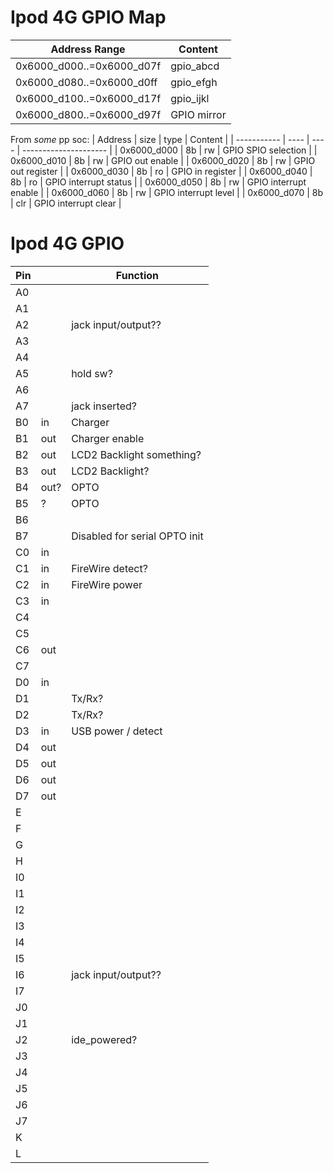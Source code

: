 # Ipod 4G GPIO Map

| Address Range             | Content     |
| ------------------------- | ----------- |
| 0x6000_d000..=0x6000_d07f | gpio_abcd   |
| 0x6000_d080..=0x6000_d0ff | gpio_efgh   |
| 0x6000_d100..=0x6000_d17f | gpio_ijkl   |
| 0x6000_d800..=0x6000_d97f | GPIO mirror |

From *some* pp soc:
| Address     | size | type | Content               |
| ----------- | ---- | ---- | --------------------- |
| 0x6000_d000 | 8b   | rw   | GPIO SPIO selection   |
| 0x6000_d010 | 8b   | rw   | GPIO out enable       |
| 0x6000_d020 | 8b   | rw   | GPIO out register     |
| 0x6000_d030 | 8b   | ro   | GPIO in register      |
| 0x6000_d040 | 8b   | ro   | GPIO interrupt status |
| 0x6000_d050 | 8b   | rw   | GPIO interrupt enable |
| 0x6000_d060 | 8b   | rw   | GPIO interrupt level  |
| 0x6000_d070 | 8b   | clr  | GPIO interrupt clear  |




# Ipod 4G GPIO
 
| Pin |      | Function                      |
| --- | ---- | ----------------------------- |
| A0  |      |                               |
| A1  |      |                               |
| A2  |      | jack input/output??           |
| A3  |      |                               |
| A4  |      |                               |
| A5  |      | hold sw?                      |
| A6  |      |                               |
| A7  |      | jack inserted?                |
| B0  | in   | Charger                       |
| B1  | out  | Charger enable                |
| B2  | out  | LCD2 Backlight something?     |
| B3  | out  | LCD2 Backlight?               |
| B4  | out? | OPTO                          |
| B5  | ?    | OPTO                          |
| B6  |      |                               |
| B7  |      | Disabled for serial OPTO init |
| C0  | in   |                               |
| C1  | in   | FireWire detect?              |
| C2  | in   | FireWire power                |
| C3  | in   |                               |
| C4  |      |                               |
| C5  |      |                               |
| C6  | out  |                               |
| C7  |      |                               |
| D0  | in   |                               |
| D1  |      | Tx/Rx?                        |
| D2  |      | Tx/Rx?                        |
| D3  | in   | USB power / detect            |
| D4  | out  |                               |
| D5  | out  |                               |
| D6  | out  |                               |
| D7  | out  |                               |
| E   |      |                               |
| F   |      |                               |
| G   |      |                               |
| H   |      |                               |
| I0  |      |                               |
| I1  |      |                               |
| I2  |      |                               |
| I3  |      |                               |
| I4  |      |                               |
| I5  |      |                               |
| I6  |      | jack input/output??           |
| I7  |      |                               |
| J0  |      |                               |
| J1  |      |                               |
| J2  |      | ide_powered?                  |
| J3  |      |                               |
| J4  |      |                               |
| J5  |      |                               |
| J6  |      |                               |
| J7  |      |                               |
| K   |      |                               |
| L   |      |                               |
